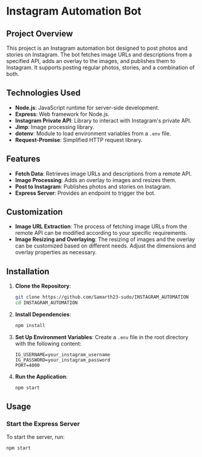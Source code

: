 # Instagram Automation Bot

## Project Overview

This project is an Instagram automation bot designed to post photos and stories on Instagram. The bot fetches image URLs and descriptions from a specified API, adds an overlay to the images, and publishes them to Instagram. It supports posting regular photos, stories, and a combination of both.

## Technologies Used

- **Node.js**: JavaScript runtime for server-side development.
- **Express**: Web framework for Node.js.
- **Instagram Private API**: Library to interact with Instagram's private API.
- **Jimp**: Image processing library.
- **dotenv**: Module to load environment variables from a `.env` file.
- **Request-Promise**: Simplified HTTP request library.

## Features

- **Fetch Data**: Retrieves image URLs and descriptions from a remote API.
- **Image Processing**: Adds an overlay to images and resizes them.
- **Post to Instagram**: Publishes photos and stories on Instagram.
- **Express Server**: Provides an endpoint to trigger the bot.

## Customization

- **Image URL Extraction**: The process of fetching image URLs from the remote API can be modified according to your specific requirements.
- **Image Resizing and Overlaying**: The resizing of images and the overlay can be customized based on different needs. Adjust the dimensions and overlay properties as necessary.

## Installation

1. **Clone the Repository**:
    ```sh
    git clone https://github.com/Samarth23-sudo/INSTAGRAM_AUTOMATION
    cd INSTAGRAM_AUTOMATION
    ```

2. **Install Dependencies**:
    ```sh
    npm install
    ```

3. **Set Up Environment Variables**:
    Create a `.env` file in the root directory with the following content:
    ```
    IG_USERNAME=your_instagram_username
    IG_PASSWORD=your_instagram_password
    PORT=4000
    ```

4. **Run the Application**:
    ```sh
    npm start
    ```

## Usage

### Start the Express Server

To start the server, run:

```sh
npm start
